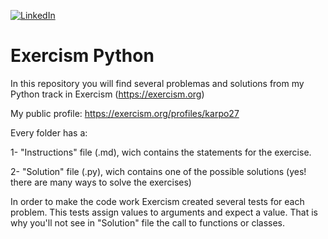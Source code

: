 [![LinkedIn](https://img.shields.io/badge/LinkedIn-0077B5?style=for-the-badge&logo=linkedin&logoColor=white)](https://www.linkedin.com/in/julian-giudice-940771a1/)

# Exercism Python

In this repository you will find several problemas and solutions from my Python track in Exercism (https://exercism.org)

My public profile: https://exercism.org/profiles/karpo27

Every folder has a:

1- "Instructions" file (.md), wich contains the statements for the exercise.

2- "Solution" file (.py), wich contains one of the possible solutions (yes! there are many ways to solve the exercises)

In order to make the code work Exercism created several tests for each problem. This tests assign values to arguments and expect a value. That is why you'll not see in "Solution" file the call to functions or classes.
